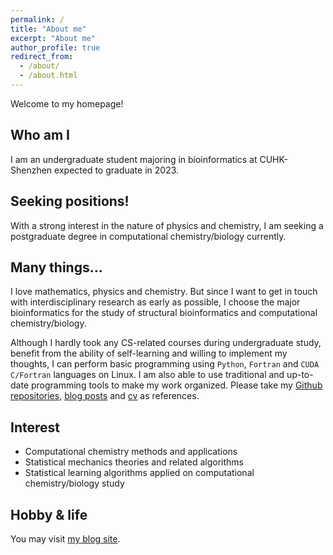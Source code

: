 ```yaml
---
permalink: /
title: "About me"
excerpt: "About me"
author_profile: true
redirect_from: 
  - /about/
  - /about.html
---
```

Welcome to my homepage!

## Who am I
I am an undergraduate student majoring in bioinformatics at CUHK-Shenzhen expected to graduate in 2023.

## Seeking positions!
With a strong interest in the nature of physics and chemistry, I am seeking a postgraduate degree in computational chemistry/biology currently.

## Many things...
I love mathematics, physics and chemistry. But since I want to get in touch with interdisciplinary research as early as possible, I choose the major bioinformatics for the study of structural bioinformatics and computational chemistry/biology.

Although I hardly took any CS-related courses during undergraduate study, benefit from the ability of self-learning and willing to implement my thoughts, I can perform basic programming using `Python`, `Fortran` and `CUDA C/Fortran` languages on Linux. I am also able to use traditional and up-to-date programming tools to make my work organized. Please take my [Github repositories](https://github.com/haoran0115), [blog posts](year-archive/) and [cv](cv/cv.pdf) as references.

## Interest
* Computational chemistry methods and applications
* Statistical mechanics theories and related algorithms
* Statistical learning algorithms applied on computational chemistry/biology study

## Hobby & life
You may visit [my blog site](https://zein0115.github.io).


